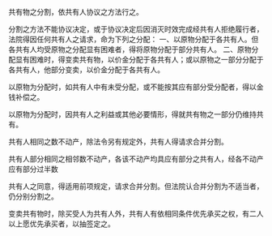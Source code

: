 共有物之分割，依共有人协议之方法行之。

分割之方法不能协议决定，或于协议决定后因消灭时效完成经共有人拒绝履行者，法院得因任何共有人之请求，命为下列之分配：
一、以原物分配于各共有人。但各共有人均受原物之分配显有困难者，得将原物分配于部分共有人。
二、原物分配显有困难时，得变卖共有物，以价金分配于各共有人；或以原物之一部分分配于各共有人，他部分变卖，以价金分配于各共有人。

以原物为分配时，如共有人中有未受分配，或不能按其应有部分受分配者，得以金钱补偿之。

以原物为分配时，因共有人之利益或其他必要情形，得就共有物之一部分仍维持共有。

共有人相同之数不动产，除法令另有规定外，共有人得请求合并分割。

共有人部分相同之相邻数不动产，各该不动产均具应有部分之共有人，经各不动产应有部分过半数

共有人之同意，得适用前项规定，请求合并分割。但法院认合并分割为不适当者，仍分别分割之。

变卖共有物时，除买受人为共有人外，共有人有依相同条件优先承买之权，有二人以上愿优先承买者，以抽签定之。